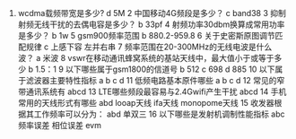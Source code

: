1. wcdma载频带宽是多少?
d 5M
2 中国移动4G频段是多少？
c band38 
3 抑制射频无线干扰的去偶电容是多少？
b 33pf
4 射频功率30dbm换算成常用功率是多少？
b 1w
5 gsm900频率范围
b 880.2-959.8
6 关于史密斯原图调节匹配规律
c 上感下容 左并右串
7 频率范围在20-300MHz的无线电波是什么波？
a 米波
8 vswr在移动通讯蜂窝系统的基站天线中，最大值小于或等于多少
b 1.5：1
9 以下哪些属于gsm1800的信道号
b 512
c 698
d 885
10 以下属于滤波器主要特性指标
a 
b 
c 
d
11 低频电路基本原件哪些
a 
b 
c 
d
12 常见的窄带通讯系统有
abcd
13 LTE哪些频段最容易与2.4Gwifi产生干扰
abcd
14 手机常用的天线形式有哪些
abd
looap天线
ifa天线
monopome天线
15 收发器根据其工作频率可以分为：
abd
单双三
16 以下哪些是发射机调制性能指标
abc
频率误差 相位误差 evm

<!--stackedit_data:
eyJoaXN0b3J5IjpbMjA5ODgwNDkwNCwtMTg3MzQxMjg5MiwtMT
g2MTQ2MDM5NV19
-->